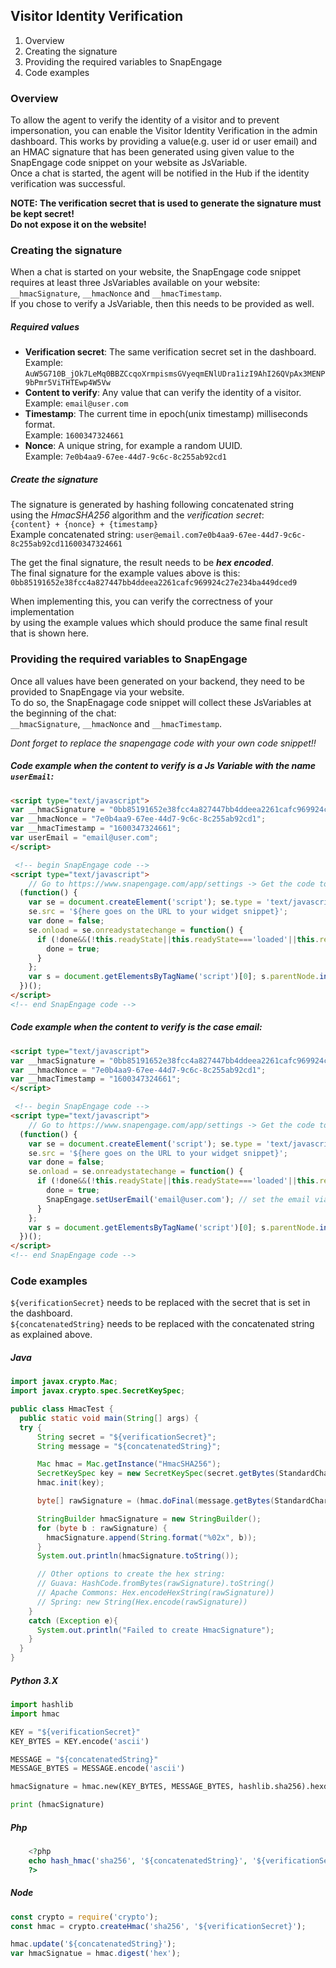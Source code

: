 ## Visitor Identity Verification

1) Overview
2) Creating the signature
3) Providing the required variables to SnapEngage
4) Code examples

### Overview

To allow the agent to verify the identity of a visitor and to prevent impersonation, you
can enable the Visitor Identity Verification in the admin dashboard. 
This works by providing a value(e.g. user id or user email) and an HMAC signature that has been generated  using given value to the SnapEngage code snippet on your website as JsVariable.  
Once a chat is started, the agent will be notified in the Hub if the identity verification was successful.

**NOTE: The verification secret that is used to generate the signature must be kept secret!  
Do not expose it on the website!**

### Creating the signature

When a chat is started on your website, the SnapEngage code snippet requires at least three JsVariables available on your website:  
`__hmacSignature`, `__hmacNonce` and `__hmacTimestamp`.  
If you chose to verify a JsVariable, then this needs to be provided as well.

##### Required values
* **Verification secret**: The same verification secret set in the dashboard.  
Example: `AuW5G710B_jOk7LeMq0BBZCcqoXrmpismsGVyeqmENlUDra1izI9AhI26QVpAx3MENP9bPmr5ViTHTEwp4W5Vw`  
* **Content to verify**: Any value that can verify the identity of a visitor.  
Example: `email@user.com`
* **Timestamp**: The current time in epoch(unix timestamp) milliseconds format.  
Example: `1600347324661`  
* **Nonce**: A unique string, for example a random UUID.  
Example: `7e0b4aa9-67ee-44d7-9c6c-8c255ab92cd1`

##### Create the signature

The signature is generated by hashing following concatenated string  
using the *HmacSHA256* algorithm and the *verification secret*:  
`{content} + {nonce} + {timestamp}`  
Example concatenated string: `user@email.com7e0b4aa9-67ee-44d7-9c6c-8c255ab92cd11600347324661`

The get the final signature, the result needs to be ***hex encoded***.  
The final signature for the example values above is this:  
`0bb85191652e38fcc4a827447bb4ddeea2261cafc969924c27e234ba449dced9`

When implementing this, you can verify the correctness of your implementation  
by using the example values which should produce the same final result that is shown here.

### Providing the required variables to SnapEngage

Once all values have been generated on your backend, they need to be provided to SnapEngage via your website.  
To do so, the SnapEnagage code snippet will collect these JsVariables at the beginning of the chat:  
`__hmacSignature`, `__hmacNonce` and `__hmacTimestamp`.  

*Dont forget to replace the snapengage code with your own code snippet!!*
  
##### Code example when the content to verify is a Js Variable with the name `userEmail`:
```html
<script type="text/javascript">
var __hmacSignature = "0bb85191652e38fcc4a827447bb4ddeea2261cafc969924c27e234ba449dced9";
var __hmacNonce = "7e0b4aa9-67ee-44d7-9c6c-8c255ab92cd1";
var __hmacTimestamp = "1600347324661";
var userEmail = "email@user.com";
</script>

 <!-- begin SnapEngage code -->
<script type="text/javascript">
    // Go to https://www.snapengage.com/app/settings -> Get the code to get your snippet
  (function() {
    var se = document.createElement('script'); se.type = 'text/javascript'; se.async = true;
    se.src = '${here goes on the URL to your widget snippet}'; 
    var done = false;
    se.onload = se.onreadystatechange = function() {
      if (!done&&(!this.readyState||this.readyState==='loaded'||this.readyState==='complete')) {
        done = true;
      }
    };
    var s = document.getElementsByTagName('script')[0]; s.parentNode.insertBefore(se, s);
  })();
</script>
<!-- end SnapEngage code -->
```

##### Code example when the content to verify is the case email:
```html
<script type="text/javascript">
var __hmacSignature = "0bb85191652e38fcc4a827447bb4ddeea2261cafc969924c27e234ba449dced9";
var __hmacNonce = "7e0b4aa9-67ee-44d7-9c6c-8c255ab92cd1";
var __hmacTimestamp = "1600347324661";
</script>

 <!-- begin SnapEngage code -->
<script type="text/javascript">
    // Go to https://www.snapengage.com/app/settings -> Get the code to get your snippet
  (function() {
    var se = document.createElement('script'); se.type = 'text/javascript'; se.async = true;
    se.src = '${here goes on the URL to your widget snippet}';
    var done = false;
    se.onload = se.onreadystatechange = function() {
      if (!done&&(!this.readyState||this.readyState==='loaded'||this.readyState==='complete')) {
        done = true;
        SnapEngage.setUserEmail('email@user.com'); // set the email via Prechat form, or here after loading the snippet
      }
    };
    var s = document.getElementsByTagName('script')[0]; s.parentNode.insertBefore(se, s);
  })();
</script>
<!-- end SnapEngage code -->
```

### Code examples

`${verificationSecret}` needs to be replaced with the secret that is set in the dashboard.  
`${concatenatedString}` needs to be replaced with the concatenated string as explained above.  

##### Java

```Java
import javax.crypto.Mac;
import javax.crypto.spec.SecretKeySpec;

public class HmacTest {
  public static void main(String[] args) {
  try {
      String secret = "${verificationSecret}";
      String message = "${concatenatedString}";

      Mac hmac = Mac.getInstance("HmacSHA256");
      SecretKeySpec key = new SecretKeySpec(secret.getBytes(StandardCharsets.UTF_8), "HmacSHA256");
      hmac.init(key);

      byte[] rawSignature = (hmac.doFinal(message.getBytes(StandardCharsets.UTF_8)));

      StringBuilder hmacSignature = new StringBuilder();
      for (byte b : rawSignature) {
        hmacSignature.append(String.format("%02x", b));
      }
      System.out.println(hmacSignature.toString());

      // Other options to create the hex string:
      // Guava: HashCode.fromBytes(rawSignature).toString()
      // Apache Commons: Hex.encodeHexString(rawSignature))
      // Spring: new String(Hex.encode(rawSignature))
    }
    catch (Exception e){
      System.out.println("Failed to create HmacSignature");
    }
  }
}
```

##### Python 3.X

```Python
import hashlib
import hmac

KEY = "${verificationSecret}"
KEY_BYTES = KEY.encode('ascii')

MESSAGE = "${concatenatedString}"
MESSAGE_BYTES = MESSAGE.encode('ascii')

hmacSignature = hmac.new(KEY_BYTES, MESSAGE_BYTES, hashlib.sha256).hexdigest()

print (hmacSignature)
```


##### Php

```php
    <?php
    echo hash_hmac('sha256', '${concatenatedString}', '${verificationSecret}', false);
    ?>
```

##### Node

```javascript
const crypto = require('crypto');
const hmac = crypto.createHmac('sha256', '${verificationSecret}');

hmac.update('${concatenatedString}');
var hmacSignatue = hmac.digest('hex');
```
